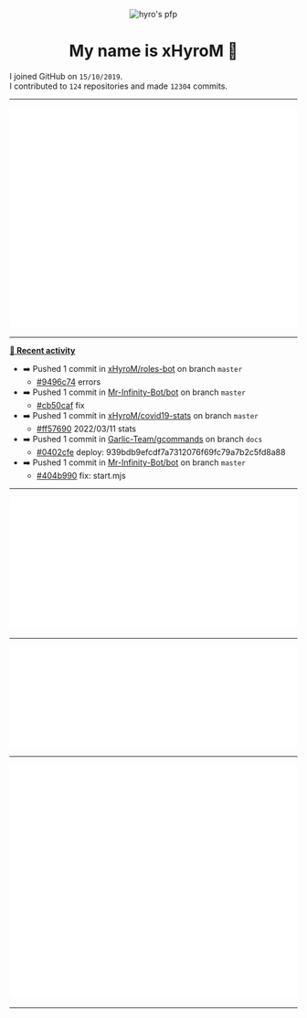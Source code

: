 <p align="center">
    <img src="https://avatars.githubusercontent.com/u/56601352" width="192" alt="hyro's pfp" />
    <h1 align="center">My name is xHyroM 👋</h1>
</p>

I joined GitHub on `15/10/2019`.  
I contributed to `124` repositories and made `12304` commits.  

___

<img src="https://github.com/xHyroM/xHyroM/blob/master/.cache/base.svg">

___

**[📰 Recent activity](https://github.com/xHyroM)**
* ➡️ Pushed 1 commit in [xHyroM/roles-bot](https://github.com/xHyroM/roles-bot) on branch `master`
  * [#9496c74](https://github.com/xHyroM/roles-bot/commit/9496c74) errors
* ➡️ Pushed 1 commit in [Mr-Infinity-Bot/bot](https://github.com/Mr-Infinity-Bot/bot) on branch `master`
  * [#cb50caf](https://github.com/Mr-Infinity-Bot/bot/commit/cb50caf) fix
* ➡️ Pushed 1 commit in [xHyroM/covid19-stats](https://github.com/xHyroM/covid19-stats) on branch `master`
  * [#ff57690](https://github.com/xHyroM/covid19-stats/commit/ff57690) 2022/03/11 stats
* ➡️ Pushed 1 commit in [Garlic-Team/gcommands](https://github.com/Garlic-Team/gcommands) on branch `docs`
  * [#0402cfe](https://github.com/Garlic-Team/gcommands/commit/0402cfe) deploy: 939bdb9efcdf7a7312076f69fc79a7b2c5fd8a88
* ➡️ Pushed 1 commit in [Mr-Infinity-Bot/bot](https://github.com/Mr-Infinity-Bot/bot) on branch `master`
  * [#404b990](https://github.com/Mr-Infinity-Bot/bot/commit/404b990) fix: start.mjs


___

<img src="https://github.com/xHyroM/xHyroM/blob/master/.cache/isocalendar.svg">

___

<img src="https://github.com/xHyroM/xHyroM/blob/master/.cache/languages.svg">

___

<img src="https://github.com/xHyroM/xHyroM/blob/master/.cache/achievements.svg">

___